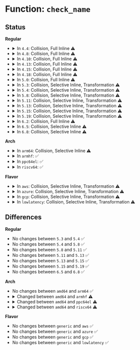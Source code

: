 # Function: <code>check_name</code>

## Status
<b>Regular</b>
<ul>
<li>
<details>
<summary>In <code>4.4</code>: Collision, Full Inline ⚠️</summary>

**Collision:** Static-Static Collision

**Inline:** Full

**Transformation:** False

**Instances:**

```
In drivers/tty/serial/8250/8250_pnp.c (ffffffff81505693)
Location: drivers/tty/serial/8250/8250_pnp.c:390
Inline: True
Inline callers:
  - drivers/tty/serial/8250/8250_pnp.c:serial_pnp_probe
  - drivers/tty/serial/8250/8250_pnp.c:serial_pnp_probe
```
```
In drivers/md/dm-ioctl.c (ffffffff816a9b57)
Location: drivers/md/dm-ioctl.c:630
Inline: True
Inline callers:
  - drivers/md/dm-ioctl.c:dev_rename
  - drivers/md/dm-ioctl.c:dev_create
```
</details>
</li>
<li>
<details>
<summary>In <code>4.8</code>: Collision, Full Inline ⚠️</summary>

**Collision:** Static-Static Collision

**Inline:** Full

**Transformation:** False

**Instances:**

```
In drivers/tty/serial/8250/8250_pnp.c (ffffffff81556e1c)
Location: drivers/tty/serial/8250/8250_pnp.c:392
Inline: True
Inline callers:
  - drivers/tty/serial/8250/8250_pnp.c:serial_pnp_probe
  - drivers/tty/serial/8250/8250_pnp.c:serial_pnp_probe
```
```
In drivers/md/dm-ioctl.c (ffffffff81709f1a)
Location: drivers/md/dm-ioctl.c:630
Inline: True
Inline callers:
  - drivers/md/dm-ioctl.c:dev_rename
  - drivers/md/dm-ioctl.c:dev_create
```
</details>
</li>
<li>
<details>
<summary>In <code>4.10</code>: Collision, Full Inline ⚠️</summary>

**Collision:** Static-Static Collision

**Inline:** Full

**Transformation:** False

**Instances:**

```
In drivers/tty/serial/8250/8250_pnp.c (ffffffff8158361c)
Location: drivers/tty/serial/8250/8250_pnp.c:392
Inline: True
Inline callers:
  - drivers/tty/serial/8250/8250_pnp.c:serial_pnp_probe
  - drivers/tty/serial/8250/8250_pnp.c:serial_pnp_probe
```
```
In drivers/md/dm-ioctl.c (ffffffff8173bdea)
Location: drivers/md/dm-ioctl.c:630
Inline: True
Inline callers:
  - drivers/md/dm-ioctl.c:dev_rename
  - drivers/md/dm-ioctl.c:dev_create
```
</details>
</li>
<li>
<details>
<summary>In <code>4.13</code>: Collision, Full Inline ⚠️</summary>

**Collision:** Static-Static Collision

**Inline:** Full

**Transformation:** False

**Instances:**

```
In drivers/tty/serial/8250/8250_pnp.c (ffffffff81597a3c)
Location: drivers/tty/serial/8250/8250_pnp.c:392
Inline: True
Inline callers:
  - drivers/tty/serial/8250/8250_pnp.c:serial_pnp_probe
  - drivers/tty/serial/8250/8250_pnp.c:serial_pnp_probe
```
```
In drivers/md/dm-ioctl.c (ffffffff81755616)
Location: drivers/md/dm-ioctl.c:635
Inline: True
Inline callers:
  - drivers/md/dm-ioctl.c:dev_rename
  - drivers/md/dm-ioctl.c:dev_create
```
</details>
</li>
<li>
<details>
<summary>In <code>4.15</code>: Collision, Full Inline ⚠️</summary>

**Collision:** Static-Static Collision

**Inline:** Full

**Transformation:** False

**Instances:**

```
In drivers/tty/serial/8250/8250_pnp.c (ffffffff815fc66c)
Location: drivers/tty/serial/8250/8250_pnp.c:389
Inline: True
Inline callers:
  - drivers/tty/serial/8250/8250_pnp.c:serial_pnp_probe
  - drivers/tty/serial/8250/8250_pnp.c:serial_pnp_probe
```
```
In drivers/md/dm-ioctl.c (ffffffff817c78b6)
Location: drivers/md/dm-ioctl.c:642
Inline: True
Inline callers:
  - drivers/md/dm-ioctl.c:dev_rename
  - drivers/md/dm-ioctl.c:dev_create
```
</details>
</li>
<li>
<details>
<summary>In <code>4.18</code>: Collision, Full Inline ⚠️</summary>

**Collision:** Static-Static Collision

**Inline:** Full

**Transformation:** False

**Instances:**

```
In drivers/tty/serial/8250/8250_pnp.c (ffffffff816359f6)
Location: drivers/tty/serial/8250/8250_pnp.c:389
Inline: True
Inline callers:
  - drivers/tty/serial/8250/8250_pnp.c:serial_pnp_probe
  - drivers/tty/serial/8250/8250_pnp.c:serial_pnp_probe
```
```
In drivers/md/dm-ioctl.c (ffffffff81810b3d)
Location: drivers/md/dm-ioctl.c:642
Inline: True
Inline callers:
  - drivers/md/dm-ioctl.c:dev_rename
  - drivers/md/dm-ioctl.c:dev_create
```
</details>
</li>
<li>
<details>
<summary>In <code>5.0</code>: Collision, Full Inline ⚠️</summary>

**Collision:** Static-Static Collision

**Inline:** Full

**Transformation:** False

**Instances:**

```
In drivers/tty/serial/8250/8250_pnp.c (ffffffff81653ca6)
Location: drivers/tty/serial/8250/8250_pnp.c:389
Inline: True
Inline callers:
  - drivers/tty/serial/8250/8250_pnp.c:serial_pnp_probe
  - drivers/tty/serial/8250/8250_pnp.c:serial_pnp_probe
```
```
In drivers/md/dm-ioctl.c (ffffffff8183cb3d)
Location: drivers/md/dm-ioctl.c:642
Inline: True
Inline callers:
  - drivers/md/dm-ioctl.c:dev_rename
  - drivers/md/dm-ioctl.c:dev_create
```
</details>
</li>
<li>
<details>
<summary>In <code>5.3</code>: Collision, Selective Inline, Transformation ⚠️</summary>

```c
bool check_name(const char *name);
```

**Collision:** Static-Static Collision

**Inline:** Selective

**Transformation:** True

**Instances:**

```
In drivers/tty/serial/8250/8250_pnp.c (ffffffff8168870a)
Location: drivers/tty/serial/8250/8250_pnp.c:389
Inline: True
Inline callers:
  - drivers/tty/serial/8250/8250_pnp.c:serial_pnp_probe
  - drivers/tty/serial/8250/8250_pnp.c:serial_pnp_probe
```
```
In drivers/md/dm-ioctl.c (0)
Location: drivers/md/dm-ioctl.c:642
Inline: False
Direct callers:
  - drivers/md/dm-ioctl.c:dev_rename
  - drivers/md/dm-ioctl.c:dev_create
  - drivers/md/dm-ioctl.c:dm_early_create
```
**Symbols:**

```
ffffffff8187db90-ffffffff8187dbb0: check_name (STB_LOCAL)
ffffffff81880324-ffffffff8188033a: check_name.cold (STB_LOCAL)
```
</details>
</li>
<li>
<details>
<summary>In <code>5.4</code>: Collision, Selective Inline, Transformation ⚠️</summary>

```c
bool check_name(const char *name);
```

**Collision:** Static-Static Collision

**Inline:** Selective

**Transformation:** True

**Instances:**

```
In drivers/tty/serial/8250/8250_pnp.c (ffffffff816aad9a)
Location: drivers/tty/serial/8250/8250_pnp.c:389
Inline: True
Inline callers:
  - drivers/tty/serial/8250/8250_pnp.c:serial_pnp_probe
  - drivers/tty/serial/8250/8250_pnp.c:serial_pnp_probe
```
```
In drivers/md/dm-ioctl.c (0)
Location: drivers/md/dm-ioctl.c:667
Inline: False
Direct callers:
  - drivers/md/dm-ioctl.c:dev_rename
  - drivers/md/dm-ioctl.c:dev_create
  - drivers/md/dm-ioctl.c:dm_early_create
```
**Symbols:**

```
ffffffff818af970-ffffffff818af990: check_name (STB_LOCAL)
ffffffff818b21e4-ffffffff818b21fa: check_name.cold (STB_LOCAL)
```
</details>
</li>
<li>
<details>
<summary>In <code>5.8</code>: Collision, Selective Inline, Transformation ⚠️</summary>

```c
bool check_name(const char *name);
```

**Collision:** Static-Static Collision

**Inline:** Selective

**Transformation:** True

**Instances:**

```
In drivers/tty/serial/8250/8250_pnp.c (ffffffff8175da36)
Location: drivers/tty/serial/8250/8250_pnp.c:389
Inline: True
Inline callers:
  - drivers/tty/serial/8250/8250_pnp.c:serial_pnp_probe
  - drivers/tty/serial/8250/8250_pnp.c:serial_pnp_probe
```
```
In drivers/md/dm-ioctl.c (ffffffff81981dbf)
Location: drivers/md/dm-ioctl.c:667
Inline: True
Inline callers:
  - drivers/md/dm-ioctl.c:dev_rename
  - drivers/md/dm-ioctl.c:dev_create
Direct callers:
  - drivers/md/dm-ioctl.c:dm_early_create
```
**Symbols:**

```
ffffffff8197fcb0-ffffffff8197fcd0: check_name (STB_LOCAL)
ffffffff819828e4-ffffffff819828fa: check_name.cold (STB_LOCAL)
```
</details>
</li>
<li>
<details>
<summary>In <code>5.11</code>: Collision, Selective Inline, Transformation ⚠️</summary>

```c
bool check_name(const char *name);
```

**Collision:** Static-Static Collision

**Inline:** Selective

**Transformation:** True

**Instances:**

```
In drivers/tty/serial/8250/8250_pnp.c (ffffffff817788b6)
Location: drivers/tty/serial/8250/8250_pnp.c:389
Inline: True
Inline callers:
  - drivers/tty/serial/8250/8250_pnp.c:serial_pnp_probe
  - drivers/tty/serial/8250/8250_pnp.c:serial_pnp_probe
```
```
In drivers/md/dm-ioctl.c (ffffffff819863df)
Location: drivers/md/dm-ioctl.c:667
Inline: True
Inline callers:
  - drivers/md/dm-ioctl.c:dev_rename
  - drivers/md/dm-ioctl.c:dev_create
Direct callers:
  - drivers/md/dm-ioctl.c:dm_early_create
```
**Symbols:**

```
ffffffff819840a0-ffffffff819840c0: check_name (STB_LOCAL)
ffffffff81c28228-ffffffff81c2823e: check_name.cold (STB_LOCAL)
```
</details>
</li>
<li>
<details>
<summary>In <code>5.13</code>: Collision, Selective Inline, Transformation ⚠️</summary>

```c
bool check_name(const char *name);
```

**Collision:** Static-Static Collision

**Inline:** Selective

**Transformation:** True

**Instances:**

```
In drivers/tty/serial/8250/8250_pnp.c (ffffffff8175c2e6)
Location: drivers/tty/serial/8250/8250_pnp.c:389
Inline: True
Inline callers:
  - drivers/tty/serial/8250/8250_pnp.c:serial_pnp_probe
  - drivers/tty/serial/8250/8250_pnp.c:serial_pnp_probe
```
```
In drivers/md/dm-ioctl.c (ffffffff81969fc0)
Location: drivers/md/dm-ioctl.c:744
Inline: True
Inline callers:
  - drivers/md/dm-ioctl.c:dev_rename
  - drivers/md/dm-ioctl.c:dev_create
Direct callers:
  - drivers/md/dm-ioctl.c:dm_early_create
```
**Symbols:**

```
ffffffff81968490-ffffffff819684b0: check_name (STB_LOCAL)
ffffffff81c1a413-ffffffff81c1a429: check_name.cold (STB_LOCAL)
```
</details>
</li>
<li>
<details>
<summary>In <code>5.15</code>: Collision, Selective Inline, Transformation ⚠️</summary>

```c
bool check_name(const char *name);
```

**Collision:** Static-Static Collision

**Inline:** Selective

**Transformation:** True

**Instances:**

```
In drivers/tty/serial/8250/8250_pnp.c (ffffffff817dff1a)
Location: drivers/tty/serial/8250/8250_pnp.c:390
Inline: True
Inline callers:
  - drivers/tty/serial/8250/8250_pnp.c:serial_pnp_probe
  - drivers/tty/serial/8250/8250_pnp.c:serial_pnp_probe
```
```
In drivers/md/dm-ioctl.c (ffffffff81a12460)
Location: drivers/md/dm-ioctl.c:749
Inline: True
Inline callers:
  - drivers/md/dm-ioctl.c:dev_rename
  - drivers/md/dm-ioctl.c:dev_create
Direct callers:
  - drivers/md/dm-ioctl.c:dm_early_create
```
**Symbols:**

```
ffffffff81a108a0-ffffffff81a108c0: check_name (STB_LOCAL)
ffffffff81d2a1dd-ffffffff81d2a1f3: check_name.cold (STB_LOCAL)
```
</details>
</li>
<li>
<details>
<summary>In <code>5.19</code>: Collision, Selective Inline, Transformation ⚠️</summary>

```c
bool check_name(const char *name);
```

**Collision:** Static-Static Collision

**Inline:** Selective

**Transformation:** True

**Instances:**

```
In drivers/tty/serial/8250/8250_pnp.c (ffffffff8191ec05)
Location: drivers/tty/serial/8250/8250_pnp.c:386
Inline: True
Inline callers:
  - drivers/tty/serial/8250/8250_pnp.c:serial_pnp_probe
  - drivers/tty/serial/8250/8250_pnp.c:serial_pnp_probe
```
```
In drivers/md/dm-ioctl.c (ffffffff81b7ac62)
Location: drivers/md/dm-ioctl.c:750
Inline: True
Inline callers:
  - drivers/md/dm-ioctl.c:dev_rename
  - drivers/md/dm-ioctl.c:dev_create
Direct callers:
  - drivers/md/dm-ioctl.c:dm_early_create
```
**Symbols:**

```
ffffffff81b78ea0-ffffffff81b78ec8: check_name (STB_LOCAL)
ffffffff81ef6417-ffffffff81ef642d: check_name.cold (STB_LOCAL)
```
</details>
</li>
<li>
<details>
<summary>In <code>6.2</code>: Collision, Full Inline ⚠️</summary>

**Collision:** Static-Static Collision

**Inline:** Full

**Transformation:** False

**Instances:**

```
In drivers/tty/serial/8250/8250_pnp.c (ffffffff81a7afd5)
Location: drivers/tty/serial/8250/8250_pnp.c:386
Inline: True
Inline callers:
  - drivers/tty/serial/8250/8250_pnp.c:serial_pnp_probe
  - drivers/tty/serial/8250/8250_pnp.c:serial_pnp_probe
```
```
In drivers/md/dm-ioctl.c (ffffffff81d19f78)
Location: drivers/md/dm-ioctl.c:750
Inline: True
Inline callers:
  - drivers/md/dm-ioctl.c:dev_rename
  - drivers/md/dm-ioctl.c:dev_create
  - drivers/md/dm-ioctl.c:dm_early_create
```
</details>
</li>
<li>
<details>
<summary>In <code>6.5</code>: Collision, Selective Inline ⚠️</summary>

```c
bool check_name(const char *name);
```

**Collision:** Static-Static Collision

**Inline:** Selective

**Transformation:** False

**Instances:**

```
In drivers/tty/serial/8250/8250_pnp.c (ffffffff81ac6845)
Location: drivers/tty/serial/8250/8250_pnp.c:386
Inline: True
Inline callers:
  - drivers/tty/serial/8250/8250_pnp.c:serial_pnp_probe
  - drivers/tty/serial/8250/8250_pnp.c:serial_pnp_probe
```
```
In drivers/md/dm-ioctl.c (ffffffff81d7f6a0)
Location: drivers/md/dm-ioctl.c:767
Inline: False
Direct callers:
  - drivers/md/dm-ioctl.c:dev_rename
  - drivers/md/dm-ioctl.c:dev_create
  - drivers/md/dm-ioctl.c:dm_early_create
```
**Symbols:**

```
ffffffff81d7f6a0-ffffffff81d7f725: check_name (STB_LOCAL)
```
</details>
</li>
<li>
<details>
<summary>In <code>6.8</code>: Collision, Selective Inline ⚠️</summary>

```c
bool check_name(const char *name);
```

**Collision:** Static-Static Collision

**Inline:** Selective

**Transformation:** False

**Instances:**

```
In drivers/tty/serial/8250/8250_pnp.c (ffffffff81b19875)
Location: drivers/tty/serial/8250/8250_pnp.c:386
Inline: True
Inline callers:
  - drivers/tty/serial/8250/8250_pnp.c:serial_pnp_probe
  - drivers/tty/serial/8250/8250_pnp.c:serial_pnp_probe
```
```
In drivers/md/dm-ioctl.c (ffffffff81e36cc0)
Location: drivers/md/dm-ioctl.c:767
Inline: False
Direct callers:
  - drivers/md/dm-ioctl.c:dev_rename
  - drivers/md/dm-ioctl.c:dev_create
  - drivers/md/dm-ioctl.c:dm_early_create
```
**Symbols:**

```
ffffffff81e36cc0-ffffffff81e36d45: check_name (STB_LOCAL)
```
</details>
</li>
</ul>
<b>Arch</b>
<ul>
<li>
<details>
<summary>In <code>arm64</code>: Collision, Selective Inline ⚠️</summary>

```c
bool check_name(const char *name);
```

**Collision:** Static-Static Collision

**Inline:** Selective

**Transformation:** False

**Instances:**

```
In drivers/tty/serial/8250/8250_pnp.c (ffff800010885694)
Location: drivers/tty/serial/8250/8250_pnp.c:389
Inline: True
Inline callers:
  - drivers/tty/serial/8250/8250_pnp.c:serial_pnp_probe
  - drivers/tty/serial/8250/8250_pnp.c:serial_pnp_probe
```
```
In drivers/md/dm-ioctl.c (ffff800010b06838)
Location: drivers/md/dm-ioctl.c:667
Inline: False
Direct callers:
  - drivers/md/dm-ioctl.c:dev_rename
  - drivers/md/dm-ioctl.c:dev_create
  - drivers/md/dm-ioctl.c:dm_early_create
```
**Symbols:**

```
ffff800010b06838-ffff800010b06884: check_name (STB_LOCAL)
```
</details>
</li>
<li>
<details>
<summary>In <code>armhf</code>: ✅</summary>

```c
int check_name(const char *name);
```

**Collision:** Unique Static

**Inline:** No

**Transformation:** False

**Instances:**

```
In drivers/md/dm-ioctl.c (c0be53f4)
Location: drivers/md/dm-ioctl.c:667
Inline: False
Direct callers:
  - drivers/md/dm-ioctl.c:dev_rename
  - drivers/md/dm-ioctl.c:dev_create
  - drivers/md/dm-ioctl.c:dm_early_create
```
**Symbols:**

```
c0be53f4-c0be542c: check_name (STB_LOCAL)
```
</details>
</li>
<li>
<details>
<summary>In <code>ppc64el</code>: ✅</summary>

```c
int check_name(const char *name);
```

**Collision:** Unique Static

**Inline:** No

**Transformation:** False

**Instances:**

```
In drivers/md/dm-ioctl.c (c000000000bf7350)
Location: drivers/md/dm-ioctl.c:667
Inline: False
Direct callers:
  - drivers/md/dm-ioctl.c:dev_rename
  - drivers/md/dm-ioctl.c:dev_create
  - drivers/md/dm-ioctl.c:dm_early_create
```
**Symbols:**

```
c000000000bf7350-c000000000bf73ac: check_name (STB_LOCAL)
```
</details>
</li>
<li>
<details>
<summary>In <code>riscv64</code>: ✅</summary>

```c
int check_name(const char *name);
```

**Collision:** Unique Static

**Inline:** No

**Transformation:** False

**Instances:**

```
In drivers/md/dm-ioctl.c (ffffffe0006f5518)
Location: drivers/md/dm-ioctl.c:667
Inline: False
Direct callers:
  - drivers/md/dm-ioctl.c:dev_rename
  - drivers/md/dm-ioctl.c:dev_create
  - drivers/md/dm-ioctl.c:dm_early_create
```
**Symbols:**

```
ffffffe0006f5518-ffffffe0006f555e: check_name (STB_LOCAL)
```
</details>
</li>
</ul>
<b>Flavor</b>
<ul>
<li>
<details>
<summary>In <code>aws</code>: Collision, Selective Inline, Transformation ⚠️</summary>

```c
bool check_name(const char *name);
```

**Collision:** Static-Static Collision

**Inline:** Selective

**Transformation:** True

**Instances:**

```
In drivers/tty/serial/8250/8250_pnp.c (ffffffff8167080a)
Location: drivers/tty/serial/8250/8250_pnp.c:389
Inline: True
Inline callers:
  - drivers/tty/serial/8250/8250_pnp.c:serial_pnp_probe
  - drivers/tty/serial/8250/8250_pnp.c:serial_pnp_probe
```
```
In drivers/md/dm-ioctl.c (0)
Location: drivers/md/dm-ioctl.c:667
Inline: False
Direct callers:
  - drivers/md/dm-ioctl.c:dev_rename
  - drivers/md/dm-ioctl.c:dev_create
  - drivers/md/dm-ioctl.c:dm_early_create
```
**Symbols:**

```
ffffffff818557f0-ffffffff81855810: check_name (STB_LOCAL)
ffffffff81858064-ffffffff8185807a: check_name.cold (STB_LOCAL)
```
</details>
</li>
<li>
<details>
<summary>In <code>azure</code>: Collision, Selective Inline, Transformation ⚠️</summary>

```c
bool check_name(const char *name);
```

**Collision:** Static-Static Collision

**Inline:** Selective

**Transformation:** True

**Instances:**

```
In drivers/tty/serial/8250/8250_pnp.c (ffffffff8164f90a)
Location: drivers/tty/serial/8250/8250_pnp.c:389
Inline: True
Inline callers:
  - drivers/tty/serial/8250/8250_pnp.c:serial_pnp_probe
  - drivers/tty/serial/8250/8250_pnp.c:serial_pnp_probe
```
```
In drivers/md/dm-ioctl.c (0)
Location: drivers/md/dm-ioctl.c:667
Inline: False
Direct callers:
  - drivers/md/dm-ioctl.c:dev_rename
  - drivers/md/dm-ioctl.c:dev_create
  - drivers/md/dm-ioctl.c:dm_early_create
```
**Symbols:**

```
ffffffff8181ce00-ffffffff8181ce20: check_name (STB_LOCAL)
ffffffff8181f674-ffffffff8181f68a: check_name.cold (STB_LOCAL)
```
</details>
</li>
<li>
<details>
<summary>In <code>gcp</code>: Collision, Selective Inline, Transformation ⚠️</summary>

```c
bool check_name(const char *name);
```

**Collision:** Static-Static Collision

**Inline:** Selective

**Transformation:** True

**Instances:**

```
In drivers/tty/serial/8250/8250_pnp.c (ffffffff8169ebda)
Location: drivers/tty/serial/8250/8250_pnp.c:389
Inline: True
Inline callers:
  - drivers/tty/serial/8250/8250_pnp.c:serial_pnp_probe
  - drivers/tty/serial/8250/8250_pnp.c:serial_pnp_probe
```
```
In drivers/md/dm-ioctl.c (0)
Location: drivers/md/dm-ioctl.c:667
Inline: False
Direct callers:
  - drivers/md/dm-ioctl.c:dev_rename
  - drivers/md/dm-ioctl.c:dev_create
  - drivers/md/dm-ioctl.c:dm_early_create
```
**Symbols:**

```
ffffffff818a4e20-ffffffff818a4e40: check_name (STB_LOCAL)
ffffffff818a7694-ffffffff818a76aa: check_name.cold (STB_LOCAL)
```
</details>
</li>
<li>
<details>
<summary>In <code>lowlatency</code>: Collision, Selective Inline, Transformation ⚠️</summary>

```c
bool check_name(const char *name);
```

**Collision:** Static-Static Collision

**Inline:** Selective

**Transformation:** True

**Instances:**

```
In drivers/tty/serial/8250/8250_pnp.c (ffffffff816b909a)
Location: drivers/tty/serial/8250/8250_pnp.c:389
Inline: True
Inline callers:
  - drivers/tty/serial/8250/8250_pnp.c:serial_pnp_probe
  - drivers/tty/serial/8250/8250_pnp.c:serial_pnp_probe
```
```
In drivers/md/dm-ioctl.c (0)
Location: drivers/md/dm-ioctl.c:667
Inline: False
Direct callers:
  - drivers/md/dm-ioctl.c:dev_rename
  - drivers/md/dm-ioctl.c:dev_create
  - drivers/md/dm-ioctl.c:dm_early_create
```
**Symbols:**

```
ffffffff818c1060-ffffffff818c1080: check_name (STB_LOCAL)
ffffffff818c38d4-ffffffff818c38ea: check_name.cold (STB_LOCAL)
```
</details>
</li>
</ul>

## Differences
<b>Regular</b>
<ul>
<li>
No changes between <code>5.3</code> and <code>5.4</code> ✅
</li>
<li>
No changes between <code>5.4</code> and <code>5.8</code> ✅
</li>
<li>
No changes between <code>5.8</code> and <code>5.11</code> ✅
</li>
<li>
No changes between <code>5.11</code> and <code>5.13</code> ✅
</li>
<li>
No changes between <code>5.13</code> and <code>5.15</code> ✅
</li>
<li>
No changes between <code>5.15</code> and <code>5.19</code> ✅
</li>
<li>
No changes between <code>6.5</code> and <code>6.8</code> ✅
</li>
</ul>
<b>Arch</b>
<ul>
<li>
No changes between <code>amd64</code> and <code>arm64</code> ✅
</li>
<li>
<details>
<summary>Changed between <code>amd64</code> and <code>armhf</code> ⚠️</summary>
<ul>
<li>
<b>Return type changed. </b>
<code>bool</code> ➡️ <code>int</code>
</li>
</ul>
</details>
</li>
<li>
<details>
<summary>Changed between <code>amd64</code> and <code>ppc64el</code> ⚠️</summary>
<ul>
<li>
<b>Return type changed. </b>
<code>bool</code> ➡️ <code>int</code>
</li>
</ul>
</details>
</li>
<li>
<details>
<summary>Changed between <code>amd64</code> and <code>riscv64</code> ⚠️</summary>
<ul>
<li>
<b>Return type changed. </b>
<code>bool</code> ➡️ <code>int</code>
</li>
</ul>
</details>
</li>
</ul>
<b>Flavor</b>
<ul>
<li>
No changes between <code>generic</code> and <code>aws</code> ✅
</li>
<li>
No changes between <code>generic</code> and <code>azure</code> ✅
</li>
<li>
No changes between <code>generic</code> and <code>gcp</code> ✅
</li>
<li>
No changes between <code>generic</code> and <code>lowlatency</code> ✅
</li>
</ul>
